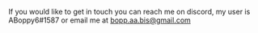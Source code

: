 If you would like to get in touch you can reach me on discord, my user is ABoppy6#1587 or email me at bopp.aa.bis@gmail.com